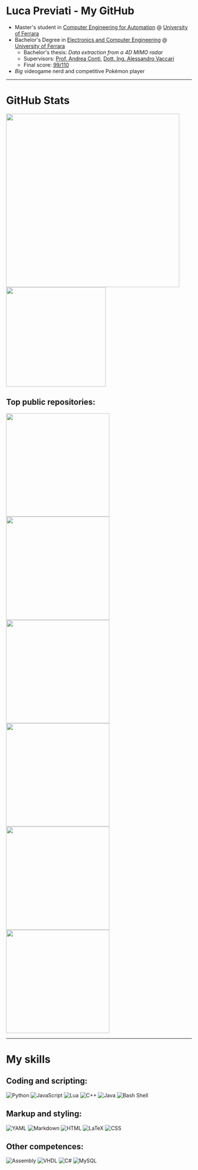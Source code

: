 # Luca Previati - My GitHub
* Master's student in <ins>Computer Engineering for Automation</ins> @ [University of Ferrara](http://unife.it)
* Bachelor's Degree in <ins>Electronics and Computer Engineering</ins> @ [University of Ferrara](http://unife.it)
  * Bachelor's thesis: *Data extraction from a 4D MIMO radar*
  * Supervisors: [Prof. Andrea Conti](https://ieeexplore.ieee.org/author/37266585500), [Dott. Ing. Alessandro Vaccari](https://ieeexplore.ieee.org/author/252534149252120)
  * Final score: <ins>99/110</ins>
* *Big* videogame nerd and competitive Pokémon player

<hr>

# GitHub Stats
<picture>
  <source
    srcset="https://github-readme-stats.vercel.app/api?username=LucaPrevi0o&custom_title=Stats&show_icons=true&hide=stars&theme=transparent&text_color=000000&border_radius=10"
    media="(prefers-color-scheme: dark)"
  />
  <source
    srcset="https://github-readme-stats.vercel.app/api?username=LucaPrevi0o&custom_title=Stats&show_icons=true&hide=stars&theme=transparent&text_color=000000&border_radius=10"
    media="(prefers-color-scheme: light), (prefers-color-scheme: no-preference)"
  />
  <img width=470 src="https://github-readme-stats.vercel.app/api?username=LucaPrevi0o&custom_title=Stats&show_icons=true&hide=stars&theme=transparent&text_color=000000&border_radius=10" />
</picture>
<picture>
  <source
    srcset="https://github-readme-stats.vercel.app/api/top-langs?username=LucaPrevi0o&layout=compact&langs_count=8&text_color=000000&border_radius=10"
    media="(prefers-color-scheme: dark)"
  />
  <source
    srcset="https://github-readme-stats.vercel.app/api/top-langs?username=LucaPrevi0o&layout=compact&langs_count=8&text_color=000000&border_radius=10"
    media="(prefers-color-scheme: light), (prefers-color-scheme: no-preference)"
  />
  <img width=270 src="https://github-readme-stats.vercel.app/api/top-langs?username=LucaPrevi0o&layout=compact&langs_count=8&text_color=000000&border_radius=10" />
</picture>

## Top public repositories:
<a href="https://github.com/LucaPrevi0o/mmwave">
 <picture>
   <source
     srcset="https://github-readme-stats.vercel.app/api/pin/?username=LucaPrevi0o&repo=mmwave&border_radius=10"
     media="(prefers-color-scheme: dark)"
   />
   <source
     srcset="https://github-readme-stats.vercel.app/api/pin/?username=LucaPrevi0o&repo=mmwave&border_radius=10"
     media="(prefers-color-scheme: light), (prefers-color-scheme: no-preference)"
   />
   <img width=280 src="https://github-readme-stats.vercel.app/api/pin/?username=LucaPrevi0o&repo=mmwave&border_radius=10" />
 </picture>
</a>
<a href="https://github.com/LucaPrevi0o/DataContainer">
 <picture>
   <source
     srcset="https://github-readme-stats.vercel.app/api/pin/?username=LucaPrevi0o&repo=DataContainer&border_radius=10"
     media="(prefers-color-scheme: dark)"
   />
   <source
     srcset="https://github-readme-stats.vercel.app/api/pin/?username=LucaPrevi0o&repo=DataContainer&border_radius=10"
     media="(prefers-color-scheme: light), (prefers-color-scheme: no-preference)"
   />
   <img width=280 src="https://github-readme-stats.vercel.app/api/pin/?username=LucaPrevi0o&repo=DataContainer&border_radius=10" />
 </picture>
</a>
<a href="https://github.com/LucaPrevi0o/NeuralPlusPlus">
 <picture>
   <source
     srcset="https://github-readme-stats.vercel.app/api/pin/?username=LucaPrevi0o&repo=NeuralPlusPlus&border_radius=10"
     media="(prefers-color-scheme: dark)"
   />
   <source
     srcset="https://github-readme-stats.vercel.app/api/pin/?username=LucaPrevi0o&repo=NeuralPlusPlus&border_radius=10"
     media="(prefers-color-scheme: light), (prefers-color-scheme: no-preference)"
   />
   <img width=280 src="https://github-readme-stats.vercel.app/api/pin/?username=LucaPrevi0o&repo=NeuralPlusPlus&border_radius=10" />
 </picture>
</a>
<a href="https://github.com/LucaPrevi0o/IngSW24-Javengers">
 <picture>
   <source
     srcset="https://github-readme-stats.vercel.app/api/pin/?username=LucaPrevi0o&repo=IngSW24-Javengers&border_radius=10"
     media="(prefers-color-scheme: dark)"
   />
   <source
     srcset="https://github-readme-stats.vercel.app/api/pin/?username=LucaPrevi0o&repo=IngSW24-Javengers&border_radius=10"
     media="(prefers-color-scheme: light), (prefers-color-scheme: no-preference)"
   />
   <img width=280 src="https://github-readme-stats.vercel.app/api/pin/?username=LucaPrevi0o&repo=IngSW24-Javengers&border_radius=10" />
 </picture>
</a>
<a href="https://github.com/LucaPrevi0o/Ing-Web">
 <picture>
   <source
     srcset="https://github-readme-stats.vercel.app/api/pin/?username=LucaPrevi0o&repo=Ing-Web&border_radius=10"
     media="(prefers-color-scheme: dark)"
   />
   <source
     srcset="https://github-readme-stats.vercel.app/api/pin/?username=LucaPrevi0o&repo=Ing-Web&border_radius=10"
     media="(prefers-color-scheme: light), (prefers-color-scheme: no-preference)"
   />
   <img width=280 src="https://github-readme-stats.vercel.app/api/pin/?username=LucaPrevi0o&repo=Ing-Web&border_radius=10" />
 </picture>
</a>
<a href="https://github.com/LucaPrevi0o/DeepLearning">
 <picture>
   <source
     srcset="https://github-readme-stats.vercel.app/api/pin/?username=LucaPrevi0o&repo=DeepLearning&border_radius=10"
     media="(prefers-color-scheme: dark)"
   />
   <source
     srcset="https://github-readme-stats.vercel.app/api/pin/?username=LucaPrevi0o&repo=DeepLearning&border_radius=10"
     media="(prefers-color-scheme: light), (prefers-color-scheme: no-preference)"
   />
   <img width=280 src="https://github-readme-stats.vercel.app/api/pin/?username=LucaPrevi0o&repo=DeepLearning&border_radius=10" />
 </picture>
</a>

<hr>

# My skills

## Coding and scripting:
![Python](https://img.shields.io/badge/-t?style=for-the-badge&logoColor=white&label=python&labelColor=lightblue&color=white)
![JavaScript](https://img.shields.io/badge/-t?style=for-the-badge&logoColor=white&label=javascript&labelColor=yellow&color=white)
![Lua](https://img.shields.io/badge/-t?style=for-the-badge&logoColor=white&label=lua&labelColor=purple&color=white)
![C++](https://img.shields.io/badge/-t?style=for-the-badge&logoColor=white&label=C/C%2B%2B&labelColor=blue&color=white)
![Java](https://img.shields.io/badge/-t?style=for-the-badge&logoColor=white&label=Java&labelColor=darkred&color=white)
![Bash Shell](https://img.shields.io/badge/-t?style=for-the-badge&logoColor=white&label=bash-shell&labelColor=lightgreen&color=white)

## Markup and styling:
![YAML](https://img.shields.io/badge/-t?style=for-the-badge&logoColor=white&label=yaml&labelColor=darkgreen&color=white)
![Markdown](https://img.shields.io/badge/-t?style=for-the-badge&logoColor=white&label=markdown&labelColor=darkorange&color=white)
![HTML](https://img.shields.io/badge/-t?style=for-the-badge&logoColor=white&label=html&labelColor=grey&color=white)
![LaTeX](https://img.shields.io/badge/-t?style=for-the-badge&logoColor=white&label=latex&labelColor=violet&color=white)
![CSS](https://img.shields.io/badge/-t?style=for-the-badge&logoColor=white&label=css&labelColor=lightgrey&color=white)

## Other competences:
![Assembly](https://img.shields.io/badge/-t?style=for-the-badge&logoColor=white&label=assembly&labelColor=brown&color=white)
![VHDL](https://img.shields.io/badge/-t?style=for-the-badge&logoColor=white&label=vhdl&labelColor=turquoise&color=white)
![C#](https://img.shields.io/badge/-t?style=for-the-badge&logoColor=white&label=c%23&labelColor=green&color=white)
![MySQL](https://img.shields.io/badge/-t?style=for-the-badge&logoColor=white&label=mysql&labelColor=darkblue&color=white)

